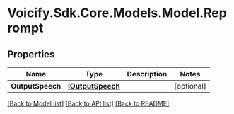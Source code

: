 # Voicify.Sdk.Core.Models.Model.Reprompt
## Properties

Name | Type | Description | Notes
------------ | ------------- | ------------- | -------------
**OutputSpeech** | [**IOutputSpeech**](IOutputSpeech.md) |  | [optional] 

[[Back to Model list]](../README.md#documentation-for-models) [[Back to API list]](../README.md#documentation-for-api-endpoints) [[Back to README]](../README.md)

